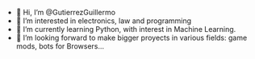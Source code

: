 - 👋 Hi, I’m @GutierrezGuillermo
- 👀 I’m interested in electronics, law and programming
- 🌱 I’m currently learning Python, with interest in Machine Learning.
- 💞️ I’m looking forward to make bigger proyects in various fields: game mods, bots for Browsers...


